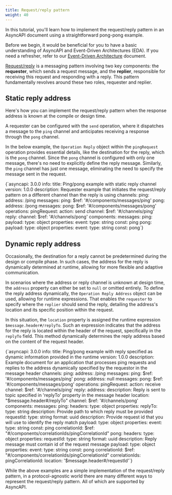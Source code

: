 ```yaml
---
title: Request/reply pattern
weight: 40
---
```


In this tutorial, you'll learn how to implement the request/reply pattern in an AsyncAPI document using a straightforward pong-pong example.

Before we begin, it would be beneficial for you to have a basic understanding of AsyncAPI and Event-Driven Architectures (EDA). If you need a refresher, refer to our [Event-Driven Architecture](/docs/tutorials/getting-started/event-driven-architectures) document.

[Request/reply](https://www.enterpriseintegrationpatterns.com/patterns/messaging/RequestReply.html) is a messaging pattern involving two key components: the **requester**, which sends a request message, and the **replier**, responsible for receiving this request and responding with a reply. This pattern fundamentally revolves around these two roles, requester and replier.

## Static reply address 

Here's how you can implement the request/reply pattern when the response address is known at the compile or design time. 

A requester can be configured with the `send` operation, where it dispatches a message to the `ping` channel and anticipates receiving a response through the `pong` channel.

In the below example, the `Operation Reply` object within the `pingRequest` operation provides essential details, like the destination for the reply, which is the `pong` channel. Since the `pong` channel is configured with only one message, there's no need to explicitly define the reply message. Similarly, the `ping` channel has just one message, eliminating the need to specify the message sent in the request.

<CodeBlock highlightedLines={[6,7,8,9,10,11,18,19,20,21,22,23,24]}>
{`asyncapi: 3.0.0
info:
  title: Ping/pong example with static reply channel
  version: 1.0.0
  description: Requester example that initiates the request/reply pattern on a different channel than the reply is using
channels:
  ping:
    address: /ping
    messages:
      ping:
        $ref: '#/components/messages/ping'
  pong:
    address: /pong
    messages:
      pong:
        $ref: '#/components/messages/pong'
operations:
  pingRequest:
    action: send
    channel: 
      $ref: '#/channels/ping'
    reply:
      channel: 
        $ref: '#/channels/pong'
components: 
  messages: 
    ping:
      payload:
        type: object
        properties:
          event:
            type: string
            const: ping
    pong:
      payload:
        type: object
        properties:
          event:
            type: string
            const: pong`}
</CodeBlock>

## Dynamic reply address 

Occasionally, the destination for a reply cannot be predetermined during the design or compile phase. In such cases, the address for the reply is dynamically determined at runtime, allowing for more flexible and adaptive communication.

In scenarios where the address or reply channel is unknown at design time, the `address` property can either be set to `null` or omitted entirely. To define the reply address dynamically, the `Operation Reply Address` object can be used, allowing for runtime expressions. That enables the `requester` to specify where the `replier` should send the reply, detailing the address's location and its specific position within the request.

In this situation, the `location` property is assigned the runtime expression `$message.header#/replyTo`. Such an expression indicates that the address for the reply is located within the header of the request, specifically in the `replyTo` field. This method dynamically determines the reply address based on the content of the request header.

<CodeBlock highlightedLines={[13,14,15,16,22,23,24,25,26,27,30,31,32,33,34,35]}>
{`asyncapi: 3.0.0
info:
  title: Ping/pong example with reply specified as dynamic information provided in the runtime
  version: 1.0.0
  description: Example document for an application that processes ping requests and replies to the address dynamically specified by the requestor in the message header
channels:
  ping:
    address: /ping
    messages:
      ping:
        $ref: '#/components/messages/ping'
  pong:
    address: null
    messages:
      pong:
        $ref: '#/components/messages/pong'
operations:
  pingRequest:
    action: receive
    channel: 
      $ref: '#/channels/ping'
    reply:
      address:
        description: Reply is sent to topic specified in 'replyTo' property in the message header
        location: "$message.header#/replyTo"
      channel: 
        $ref: '#/channels/pong'
components:
  messages:
    ping:
      headers:
        type: object
        properties:
          replyTo:
            type: string
            description: Provide path to which reply must be provided
          requestId:
            type: string
            format: uuid
            description: Provide request id that you will use to identify the reply match
      payload:
        type: object
        properties:
          event:
            type: string
            const: ping
      correlationId:
        $ref: "#/components/correlationIds/pingCorrelationId"
    pong:
      headers:
        type: object
        properties:
          requestId:
            type: string
            format: uuid
            description: Reply message must contain id of the request message
      payload:
        type: object
        properties:
          event:
            type: string
            const: pong
      correlationId:
        $ref: "#/components/correlationIds/pingCorrelationId"
  correlationIds:
    pingCorrelationId:
      location: '$message.header#/requestId'`}
</CodeBlock>

While the above examples are a simple implementation of the request/reply pattern, in a protocol-agnostic world there are many different ways to represent the request/reply pattern. All of which are supported by AsyncAPI.
